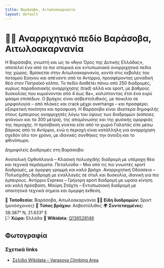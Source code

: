 ```yaml
---
title: Βαράσοβα, Αιτωλοακαρνανία
layout: default
---
```


# 🧗‍♀️ Αναρριχητικό πεδίο Βαράσοβα, Αιτωλοακαρνανία

Η Βαράσοβα, γνωστή και ως το «Άγιο Όρος της Δυτικής Ελλάδας», αποτελεί ένα από τα πιο ιστορικά και εντυπωσιακά αναρριχητικά πεδία της χώρας. Βρίσκεται στην Αιτωλοακαρνανία, κοντά στις εκβολές του ποταμού Εύηνου και απέναντι από το Αντίρριο, προσφέροντας μοναδική θέα στον Πατραϊκό κόλπο. 
Το πεδίο διαθέτει πάνω από 250 διαδρομές, κυρίως παραδοσιακής αναρρίχησης (trad) αλλά και sport, με βαθμούς δυσκολίας που κυμαίνονται από 4 έως 8a+, καλύπτοντας έτσι ένα ευρύ φάσμα επιπέδων.
Ο βράχος είναι ασβεστολιθικός, με ποικιλία σε μορφολογία – από πλάκες και crack μέχρι overhangs – και προσφέρει εξαιρετική ποιότητα και πρόσφυση. Η Βαράσοβα είναι ιδιαίτερα δημοφιλής στους έμπειρους αναρριχητές λόγω του ύψους των διαδρομών (κάποιες φτάνουν και τα 300 μέτρα), της απομόνωσης και της φυσικής ομορφιάς της περιοχής. Η πρόσβαση γίνεται είτε από το χωριό Γαλατάς είτε μέσω βάρκας από το Αντίρριο, ενώ η περιοχή είναι κατάλληλη για αναρρίχηση σχεδόν όλο τον χρόνο, με ιδανικές συνθήκες την άνοιξη και το φθινόπωρο.

Δημοφιλείς Διαδρομές στη Βαράσοβα:

Ανατολική Ορθοπλαγιά – Κλασική πολυσχιδής διαδρομή με υπέροχη θέα και τεχνικά περάσματα.
Πεταλούδα – Μια από τις πιο γνωστές sport διαδρομές, με όμορφη γραμμή και καλό βράχο.
Αναρριχητική Οδύσσεια – Πολυσχιδής διαδρομή με εναλλαγές σε στυλ και δυσκολία, ιδανική για πιο έμπειρους.
Αντίρριο Express – Γρήγορη sport διαδρομή με ωραία κίνηση και καλή πρόσβαση.
Μαύρη Στάχτη – Εντυπωσιακή διαδρομή με απαιτητικά τεχνικά σημεία και όμορφη έκθεση.

📍 **Τοποθεσία:** Βαράσοβα, Αιτωλοακαρνανία 
🧗‍♀️ **Είδη διαδρομών:** Sport (μονόσχοινες) 
🧱 **Τύπος βράχου:** Ασβεστόλιθος 
🌍 **Συντεταγμένες:** 38.387° N, 21.633° E  
🏳️ **Χώρα:**  Ελλάδα 
🔗 **Wikidata:** [Q136528146](https://www.wikidata.org/wiki/Q136528146)

## Φωτογραφία 

### Σχετικά links

- [Σελίδα Wikidata – Varasova Climbing Area](https://www.wikidata.org/wiki/Q136528146)  


